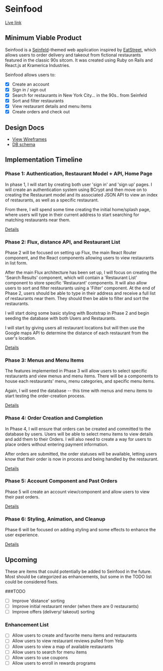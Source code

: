 # Seinfood

[Live link][live]

[live]: https://seinfood.tylerackerson.com/

## Minimum Viable Product

Seinfood is a [Seinfeld][seinfeld]-themed web application inspired by
[EatStreet][eatstreet], which allows users to order delivery and takeout
from fictional restaurants featured in the classic 90s sitcom. It was
created using Ruby on Rails and React.js at Kramerica Industries.

Seinfood allows users to:

- [X] Create an account
- [X] Sign in / sign out
- [X] Search for restaurants in New York City... in the 90s.. from Seinfeld
- [X] Sort and filter restaurants
- [X] View restaurant details and menu items
- [X] Create orders and check out

[seinfeld]: https://en.wikipedia.org/wiki/Seinfeld
[eatstreet]: https://eatstreet.com/

## Design Docs
* [View Wireframes][view]
* [DB schema][schema]

[view]: ./docs/views.md
[schema]: ./docs/schema.md

## Implementation Timeline

### Phase 1: Authentication, Restaurant Model + API, Home Page

In phase 1, I will start by creating both user 'sign in' and 'sign up'
pages. I will create an authentication system using BCrypt and then move
on to creating the Restaurant model and its associated JSON API to view
an index of restaurants, as well as a specific restaurant.

From there, I will spend some time creating the initial home/splash
page, where users will type in their current address to start searching
for matching restaurants near them.

[Details][phase-one]

### Phase 2: Flux, distance API, and Restaurant List

Phase 2 will be focused on setting up Flux, the main React Router
component, and the React components allowing users to view restaurants
in list form.

After the main Flux architecture has been set up, I will focus on
creating the 'Search Results' component, which will contain a
'Restaurant List' component to store specific 'Restaurant' components.
It will also allow users to sort and filter restaurants using a
'Filter' component. At the end of Phase 2, users should be able to type in their address
and receive a full list of restaurants near them. They should then be
able to filter and sort the restaurants.

I will start doing some basic styling with Bootstrap in Phase 2 and
begin seeding the database with both Users and Restaurants.

I will start by giving users all restaurant locations but will then use the Google maps API to determine the
distance of each restaurant from the user's location.

[Details][phase-two]

### Phase 3: Menus and Menu Items

The features implemented in Phase 3 will allow users to select specific
restaurants and view menus and menu items. There will
be a components to house each restaurants' menu, menu categories, and
specific menu items.

Again, I will seed the database -- this time with menus and menu items
to start testing the order-creation process.

[Details][phase-three]

### Phase 4: Order Creation and Completion

In Phase 4, I will ensure that orders can be created and committed to
the database by users. Users will be able to select menu items to view
details and add them to their Orders. I will also need to create a way for users to place orders without entering payment information.

After orders are submitted, the order statuses will be available,
letting users know that their order is now in process and being handled
by the restaurant.

[Details][phase-four]

### Phase 5: Account Component and Past Orders

Phase 5 will create an account view/component and allow users to view their past orders.

[Details][phase-five]

### Phase 6: Styling, Animation, and Cleanup

Phase 6 will be focused on adding styling and some effects to enhance
the user experience.

[Details][phase-six]

## Upcoming
These are items that could potentially be added to Seinfood in the future. Most should be categorized as enhancements, but some in the TODO list could be considered fixes.

###TODO
- [ ] Improve 'distance' sorting
- [ ] Improve initial restaurant render (when there are 0 restaurants)
- [ ] Improve offers (delivery/ takeout) sorting

### Enhancement List
- [ ] Allow users to create and favorite menu items and restaurants
- [ ] Allow users to view restaurant reviews pulled from Yelp
- [ ] Allow users to view a map of available restaurants
- [ ] Allow users to search for menu items
- [ ] Allow users to use coupons
- [ ] Allow users to enroll in rewards programs

[phase-one]: ./docs/phases/phase1.md
[phase-two]: ./docs/phases/phase2.md
[phase-three]: ./docs/phases/phase3.md
[phase-four]: ./docs/phases/phase4.md
[phase-five]: ./docs/phases/phase5.md
[phase-six]: ./docs/phases/phase6.md
